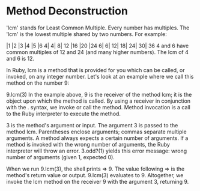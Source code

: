 # Method Deconstruction
'lcm' stands for Least Common Multiple. Every number has multiples. The 'lcm' is the lowest multiple shared by two numbers. For example:

|1	|2	|3	|4	|5	|6
4|	4| 8|	12	|16	|20	|24
6|	6|	12|	18|	24|	30|	36
4 and 6 have common multiples of 12 and 24 (and many higher numbers). The lcm of 4 and 6 is 12.

In Ruby, lcm is a method that is provided for you which can be called, or invoked, on any integer number. Let's look at an example where we call this method on the number 9:

9.lcm(3)
In the example above, 9 is the receiver of the method lcm; it is the object upon which the method is called. By using a receiver in conjunction with the . syntax, we invoke or call the method. Method invocation is a call to the Ruby interpreter to execute the method.

3 is the method's argument or input. The argument 3 is passed to the method lcm. Parentheses enclose arguments; commas separate multiple arguments. A method always expects a certain number of arguments. If a method is invoked with the wrong number of arguments, the Ruby interpreter will throw an error. 3.odd?(1) yields this error message: wrong number of arguments (given 1, expected 0).

When we run 9.lcm(3), the shell prints => 9. The value following => is the method's return value or output. 9.lcm(3) evaluates to 9. Altogether, we invoke the lcm method on the receiver 9 with the argument 3, returning 9.